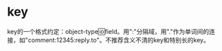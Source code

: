 # key
key的一个格式约定：object-type:id:field。用":"分隔域，用"."作为单词间的连接，如"comment:12345:reply.to"。不推荐含义不清的key和特别长的key。